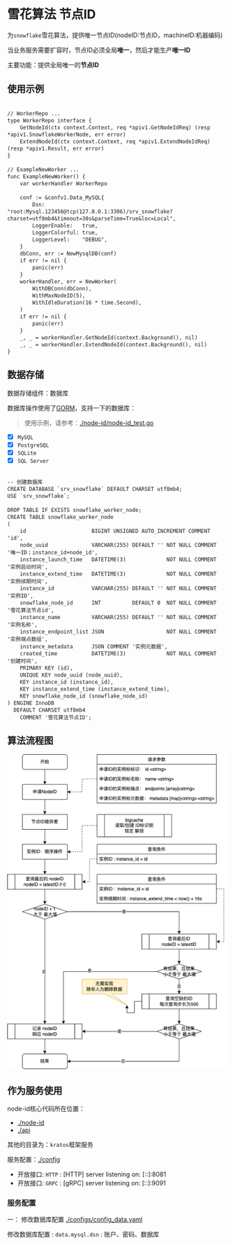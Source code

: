 # 雪花算法 节点ID

为`snowflake`雪花算法，提供唯一节点ID(nodeID:节点ID，machineID:机器编码)

当业务服务需要扩容时，节点ID必须全局**唯一**，然后才能生产**唯一ID**

主要功能：提供全局唯一的**节点ID**

## 使用示例

```text

// WorkerRepo ...
type WorkerRepo interface {
	GetNodeId(ctx context.Context, req *apiv1.GetNodeIdReq) (resp *apiv1.SnowflakeWorkerNode, err error)
	ExtendNodeId(ctx context.Context, req *apiv1.ExtendNodeIdReq) (resp *apiv1.Result, err error)
}

// ExampleNewWorker ...
func ExampleNewWorker() {
	var workerHandler WorkerRepo

	conf := &confv1.Data_MySQL{
		Dsn:            "root:Mysql.123456@tcp(127.0.0.1:3306)/srv_snowflake?charset=utf8mb4&timeout=30s&parseTime=True&loc=Local",
		LoggerEnable:   true,
		LoggerColorful: true,
		LoggerLevel:    "DEBUG",
	}
	dbConn, err := NewMysqlDB(conf)
	if err != nil {
		panic(err)
	}
	workerHandler, err = NewWorker(
		WithDBConn(dbConn),
		WithMaxNodeID(5),
		WithIdleDuration(16 * time.Second),
	)
	if err != nil {
		panic(err)
	}
	_, _ = workerHandler.GetNodeId(context.Background(), nil)
	_, _ = workerHandler.ExtendNodeId(context.Background(), nil)
}
```

## 数据存储

数据存储组件：数据库

数据库操作使用了[GORM](https://gorm.io/)，支持一下的数据库：

> 使用示例，请参考：[./node-id/node-id_test.go](node-id/node-id_test.go)

- [x] `MySQL`
- [x] `PostgreSQL`
- [x] `SQLite`
- [x] `SQL Server`

```mysql

-- 创建数据库
CREATE DATABASE `srv_snowflake` DEFAULT CHARSET utf8mb4;
USE `srv_snowflake`;

DROP TABLE IF EXISTS snowflake_worker_node;
CREATE TABLE snowflake_worker_node
(
    id                     BIGINT UNSIGNED AUTO_INCREMENT COMMENT 'id',
    node_uuid              VARCHAR(255) DEFAULT '' NOT NULL COMMENT '唯一ID；instance_id+node_id',
    instance_launch_time   DATETIME(3)             NOT NULL COMMENT '实例启动时间',
    instance_extend_time   DATETIME(3)             NOT NULL COMMENT '实例续期时间',
    instance_id            VARCHAR(255) DEFAULT '' NOT NULL COMMENT '实例ID',
    snowflake_node_id      INT          DEFAULT 0  NOT NULL COMMENT '雪花算法节点id',
    instance_name          VARCHAR(255) DEFAULT '' NOT NULL COMMENT '实例名称',
    instance_endpoint_list JSON                    NOT NULL COMMENT '实例端点数组',
    instance_metadata      JSON COMMENT '实例元数据',
    created_time           DATETIME(3)             NOT NULL COMMENT '创建时间',
    PRIMARY KEY (id),
    UNIQUE KEY node_uuid (node_uuid),
    KEY instance_id (instance_id),
    KEY instance_extend_time (instance_extend_time),
    KEY snowflake_node_id (snowflake_node_id)
) ENGINE InnoDB
  DEFAULT CHARSET utf8mb4
    COMMENT '雪花算法节点ID';

```

## 算法流程图

![雪花算法ID节点颁发流程图](./statics/雪花算法ID节点颁发流程图@开广.drawio.png)

## 作为服务使用

node-id核心代码所在位置：

- [./node-id](./node-id)
- [./api](./api)

其他的目录为：`kratos`框架服务

服务配置：[./config](./configs)

- 开放接口: `HTTP` : [HTTP] server listening on: [::]:8081
- 开放接口: `GRPC` : [gRPC] server listening on: [::]:9091

### 服务配置

一： 修改数据库配置 [./configs/config_data.yaml](runtime/config_data.yaml)

修改数据库配置 : `data.mysql.dsn` : 账户、密码、数据库
